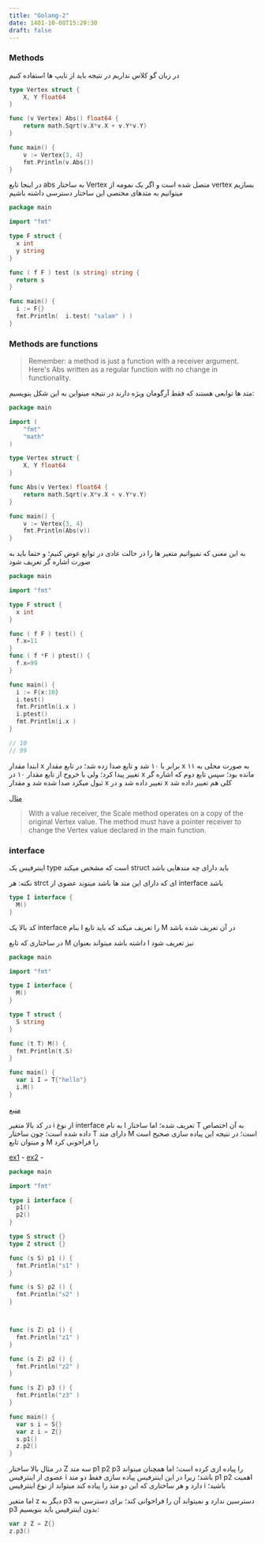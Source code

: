 ```yaml
---
title: "Golang-2"
date: 1401-10-08T15:29:30
draft: false
---
```


### Methods

در زبان گو کلاس نداریم در نتیجه باید از تایپ ها استفاده کنیم

```go
type Vertex struct {
	X, Y float64
}

func (v Vertex) Abs() float64 {
	return math.Sqrt(v.X*v.X + v.Y*v.Y)
}

func main() {
	v := Vertex{3, 4}
	fmt.Println(v.Abs())
}

```

در اینجا تابع abs به ساختار Vertex متصل شده است و اگر یک نمومه از vertex بسازیم میتوانیم به متدهای مختصی این ساختار دسترسی داشته باشیم


```go
package main

import "fmt"

type F struct {
  x int
  y string
}

func ( f F ) test (s string) string {
  return s
}

func main() {
  i := F{}
  fmt.Println(  i.test( "salam" ) )
}
```


### Methods are functions

> Remember: a method is just a function with a receiver argument.
> Here's Abs written as a regular function with no change in functionality. 

متد ها توابعی هستند که فقط آرگومان ویژه دارند در نتیجه مینواین به این شکل بنویسیم:

```go
package main

import (
	"fmt"
	"math"
)

type Vertex struct {
	X, Y float64
}

func Abs(v Vertex) float64 {
	return math.Sqrt(v.X*v.X + v.Y*v.Y)
}

func main() {
	v := Vertex{3, 4}
	fmt.Println(Abs(v))
}
```


به این معنی که نمیواتیم متغیر ها را در حالت عادی در توابع عوض کنیم؛ و حتما باید به ضورت اشاره گر تعریف شود

```go
package main

import "fmt"

type F struct {
  x int
}

func ( f F ) test() {
  f.x=11
}
func ( f *F ) ptest() {
  f.x=99
}

func main() {
  i := F{x:10}
  i.test()
  fmt.Println(i.x )
  i.ptest()
  fmt.Println(i.x )
}

// 10
// 99
```

ابتدا مقدار x برابر با ۱۰ شد و تایع صدا زده شد؛ در تابع مقدار x به صورت محلی به ۱۱ تغییر پیدا کرد؛ ولی با خروج از تابع مقدار ۱۰ در x مانده بود؛ سپس تابع دوم که اشاره گر ثبول میکرد صدا شده شد و مقدار x تغییر داده شد و در x کلی هم تغییر داده شد

[مثال](https://go.dev/tour/methods/4)

> With a value receiver, the Scale method operates on a copy of the original Vertex value. The  method must have a pointer receiver to change the Vertex value declared in the main function. 

### interface

اینترفیس یک type است که مشخص میکند struct باید دارای چه متدهایی باشد

نکته: هر strct ای که دارای این متد ها باشد میتوند عضوی از interface باشد

```go
type I interface {
  M()
}
```

کد بالا یک interface بنام I را تعریف میکند که باید تابع M در آن تعریف شده باشد

در ساختاری که تابع M داشته باشد میتواند بعنوان I نیز تعریف شود

```go
package main

import "fmt"

type I interface {
  M()
}

type T struct {
  S string
}

func (t T) M() {
  fmt.Println(t.S)
}

func main() {
  var i I = T{"hello"}
  i.M()
}
```
[منبع](https://go.dev/tour/methods/10)

در کد بالا متغیر i از نوع interface به نام I تعریف شده؛ اما ساختار T به آن اختصاص داده شده است؛ چون ساختار T‌ دارای متد M است؛ در نتیجه این پیاده سازی صحیح است و میتوان تابع M‌ را فراخونی کرد


[ex1](https://gobyexample.com/interfaces) - 
[ex2](https://golangbyexample.com/interface-in-golang/) - 

```go
package main

import "fmt"

type i interface {
  p1()
  p2()
}

type S struct {}
type Z struct {}

func (s S) p1 () {
  fmt.Println("s1" )
}

func (s S) p2 () {
  fmt.Println("s2" )
}



func (s Z) p1 () {
  fmt.Println("z1" )
}

func (s Z) p2 () {
  fmt.Println("z2" )
}

func (s Z) p3 () {
  fmt.Println("z3" )
}

func main() {
  var s i = S{}
  var z i = Z{}
  s.p1()
  z.p2()
}

```

در مثال بالا ساختار Z سه متد p1 p2 p3 را پیاده ازی کرده است؛ اما همچنان میتواند عضوی از اینترفیس i باشد؛ زیرا در این اینترفیس پیاده سازی  فقط دو متد p1 p2 اهمیت دارد و هر ساختاری که این دو متذ را پیاده کند میتواند از نوع اینترفیس i باشید؛

اما متغیر z دیگر به p3 دسترسین ندارد و نمیتواند آن را فراخوانی کند؛ برای دسترسی به p3 بدون اینترفیس باید بنویسیم:

```go
var z Z = Z{}
z.p3()
```

